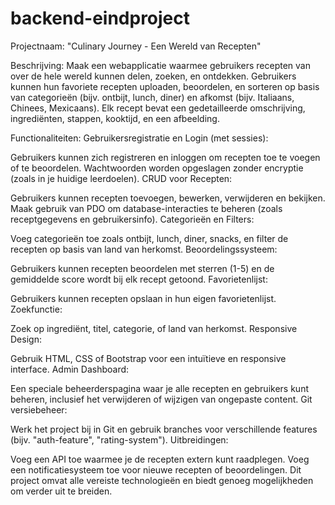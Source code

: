 # backend-eindproject

Projectnaam: "Culinary Journey - Een Wereld van Recepten"

Beschrijving:
Maak een webapplicatie waarmee gebruikers recepten van over de hele wereld kunnen delen, zoeken, en ontdekken. Gebruikers kunnen hun favoriete recepten uploaden, beoordelen, en sorteren op basis van categorieën (bijv. ontbijt, lunch, diner) en afkomst (bijv. Italiaans, Chinees, Mexicaans). Elk recept bevat een gedetailleerde omschrijving, ingrediënten, stappen, kooktijd, en een afbeelding.

Functionaliteiten:
Gebruikersregistratie en Login (met sessies):

Gebruikers kunnen zich registreren en inloggen om recepten toe te voegen of te beoordelen.
Wachtwoorden worden opgeslagen zonder encryptie (zoals in je huidige leerdoelen).
CRUD voor Recepten:

Gebruikers kunnen recepten toevoegen, bewerken, verwijderen en bekijken.
Maak gebruik van PDO om database-interacties te beheren (zoals receptgegevens en gebruikersinfo).
Categorieën en Filters:

Voeg categorieën toe zoals ontbijt, lunch, diner, snacks, en filter de recepten op basis van land van herkomst.
Beoordelingssysteem:

Gebruikers kunnen recepten beoordelen met sterren (1-5) en de gemiddelde score wordt bij elk recept getoond.
Favorietenlijst:

Gebruikers kunnen recepten opslaan in hun eigen favorietenlijst.
Zoekfunctie:

Zoek op ingrediënt, titel, categorie, of land van herkomst.
Responsive Design:

Gebruik HTML, CSS of Bootstrap voor een intuïtieve en responsive interface.
Admin Dashboard:

Een speciale beheerderspagina waar je alle recepten en gebruikers kunt beheren, inclusief het verwijderen of wijzigen van ongepaste content.
Git versiebeheer:

Werk het project bij in Git en gebruik branches voor verschillende features (bijv. "auth-feature", "rating-system").
Uitbreidingen:

Voeg een API toe waarmee je de recepten extern kunt raadplegen.
Voeg een notificatiesysteem toe voor nieuwe recepten of beoordelingen.
Dit project omvat alle vereiste technologieën en biedt genoeg mogelijkheden om verder uit te breiden.
